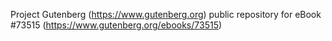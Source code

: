 Project Gutenberg (https://www.gutenberg.org) public repository for eBook #73515 (https://www.gutenberg.org/ebooks/73515)
